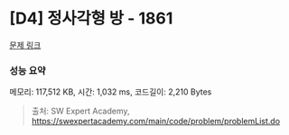 # [D4] 정사각형 방 - 1861 

[문제 링크](https://swexpertacademy.com/main/code/problem/problemDetail.do?contestProbId=AV5LtJYKDzsDFAXc) 

### 성능 요약

메모리: 117,512 KB, 시간: 1,032 ms, 코드길이: 2,210 Bytes



> 출처: SW Expert Academy, https://swexpertacademy.com/main/code/problem/problemList.do
